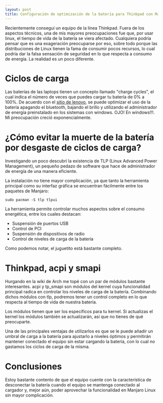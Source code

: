 ```yaml
---
layout: post
title: Configuración de optimización de la batería para Thinkpad con Manjaro.
---
```


Recientemente conseguí un equipo de la línea Thinkpad. Fuera de los aspectos técnicos, una de mis mayores preocupaciones fue que, por usar linux,
el tiempo de vida de la batería se viera afectado. Cualquiera podría pensar que es una exageración preocuparse por eso, sobre todo porque las
distribuciones de Linux tienen la fama de consumir pocos recursos, lo cual podría dar la falsa sensación de seguridad en lo que respecta a consumo 
de energía. La realidad es un poco diferente.

# Ciclos de carga

Las baterías de las laptops tienen un concepto llamado "charge cycles", el cual indica el número de veces que puedes cargar tu batería de 0% a
100%. De acuerdo con el 
[sitio de lenovo](https://support.lenovo.com/mx/en/solutions/ht069687-easy-ways-to-extend-your-battery-life-ideapadlenovothinkpad-laptops), se
puede optimizar el uso de la batería apagando el bluetooth, bajando el brillo y utilizando el administrador de energía preinstalado en los sistemas
con windows. OJO! En windows!!!. Mi preocupación creció exponencialmente.


# ¿Cómo evitar la muerte de la batería por desgaste de ciclos de carga?

Investigando un poco descubrí la existencia de TLP (Linux Advanced Power Management), un pequeño pedazo de software que hace de administrador de
energía de una manera eficiente.

La instalación no tiene mayor complicación, ya que tanto la herramienta principal como su interfaz gráfica se encuentran fácilmente entre los 
paquetes de Manjaro:

```shell
sudo pacman -S tlp tlpui
```

La herramienta permite controlar muchos aspectos sobre el consumo energética, entre los cuales destacan:

* Suspensión de puertos USB
* Control de PCI
* Suspensión de dispositivos de radio
* Control de niveles de carga de la batería

Como podemos notar, el juguetito está bastante completo.

# Thinkpad, acpi y smapi

Hurgando en la wiki de Arch me topé con un par de módulos bastante interesantes. acpi y tp_smapi son módulos del kernel cuya funcionalidad
principal radica en controlar los niveles de carga de la batería. Combinando dichos módulos con tlp, podremos tener un control completo en lo que
respecta al tiempo de vida de nuestra batería. 

Los módulos tienen que ser los específicos para tu kernel. Si actualizas el kernel los módulos también se actualizarán, así que no tienes de qué 
preocuparte.

Una de las principales ventajas de utilizarlos es que se le puede añadir un umbral de carga a la batería para ajustarlo a niveles óptimos y 
permitirán mantener conectado el equipo sin estar cargando la batería, con lo cual no gastamos los ciclos de carga de la misma. 

# Conclusiones

Estoy bastante contento de que el equipo cuente con la característica de desconectar la batería cuando el equipo se mantenga conectado al cargador y, mejor 
aún, poder aprovechar la funcionalidad en Manjaro Linux sin mayor complicación.




